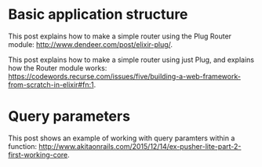 # Basic application structure

This post explains how to make a simple router using the Plug Router module: http://www.dendeer.com/post/elixir-plug/.

This post explains how to make a simple router using just Plug, and explains how the Router module works: https://codewords.recurse.com/issues/five/building-a-web-framework-from-scratch-in-elixir#fn:1.

# Query parameters

This post shows an example of working with query paramters within a function: http://www.akitaonrails.com/2015/12/14/ex-pusher-lite-part-2-first-working-core.
